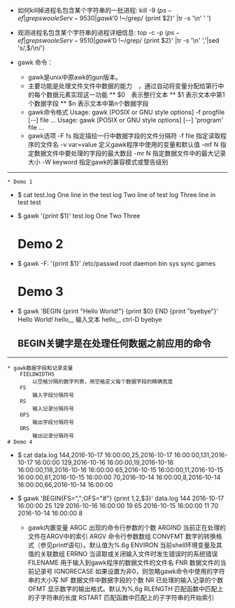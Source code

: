 + 如何kill掉进程名包含某个字符串的一批进程:
    kill -9 $(ps -ef|grep swooleServ-9530|gawk '$0 !~/grep/ {print $2}' |tr -s '\n' ' ')



+ 观测进程名包含某个字符串的进程详细信息:
    top -c -p $(ps -ef|grep swooleServ-9510|gawk '$0 !~/grep/ {print $2}' |tr -s '\n' ','|sed 's/,$/\n/')


+ gawk 命令：
    * gawk是unix中原awk的gun版本。
    * 主要功能是处理文件文件中数据的能力　，通过自动将变量分配给第行中的每个数据元素实现这一功能
        ** $0　表示整行文本
        ** $1 表示文本中第1个数据字段
        ** $n 表示文本中第n个数据字段
    * gawk命令格式
        Usage: gawk [POSIX or GNU style options] -f progfile [--] file ...
        Usage: gawk [POSIX or GNU style options] [--] 'program' file ...
    * gawk选项
        -F fs
            指定描绘一行中数据字段的文件分隔符
        -f file
            指定读取程序的文件名
        -v var=value
            定义gawk程序中使用的变量和默认值
        -mf N
            指定数据文件中要处理的字段的最大数目
        -mr N
            指定数据文件中的最大记录大小
        -W keyword
            指定gawk的兼容模式或警告级别

**************************************************************************************
    * Demo 1
+ $ cat test.log
    One line in the test log
    Two line of test log
    Three line in test test
+ $ gawk '{print $1}' test.log
    One
    Two
    Three

    # Demo 2
+ $ gawk -F: '{print $1}' /etc/passwd
    root
    daemon
    bin
    sys
    sync
    games

    # Demo 3
+ $ gawk 'BEGIN {print "Hello World!"} {print $0} END {print "byebye"}'
    Hello World!
    hello,,,        输入文本
    hello,,,        ctrl-D
    byebye
    ## BEGIN关键字是在处理任何数据之前应用的命令
******************************************************************************

    * gawk数据字段和记录变量
        FIELDWIDTHS
            以空格分隔的数字列表，用空格定义每个数据字段的精确宽度
        FS
            输入字段分隔符号
        RS
            输入记录分隔符号
        OFS
            输出字段分隔符号
        ORS
            输出记录分隔符号
    # Demo 4
+ $ cat data.log
    144,2016-10-17 16:00:00,25,2016-10-17 16:00:00,131,2016-10-17 16:00:00
    129,2016-10-16 16:00:00,19,2016-10-16 16:00:00,118,2016-10-16 16:00:00
    65,2016-10-15 16:00:00,11,2016-10-15 16:00:00,61,2016-10-15 16:00:00
    70,2016-10-14 16:00:00,8,2016-10-14 16:00:00,66,2016-10-14 16:00:00
+ $ gawk 'BEGIN{FS=",";OFS="#"} {print $1,$2,$3}' data.log
    144 2016-10-17 16:00:00 25
    129 2016-10-16 16:00:00 19
    65 2016-10-15 16:00:00 11
    70 2016-10-14 16:00:00 8

    * gawk内置变量
        ARGC
            出现的命令行参数的个数
        ARGIND
            当前正在处理的文件在ARGV中的索引
        ARGV
            命令行参数数组
        CONVFMT
            数字的转换格式（参见printf语句）。默认值为%.6g
        ENVIRON
            当前shell环境变量及其值的关联数组
        ERRNO
            当读取或关闭输入文件时发生错误时的系统错误
        FILENAME
            用于输入到gawk程序的数据文件的文件名
        FNR
            数据文件的当前记录号
        IGNORECASE
            如果设置为非0，则忽略gawk命令中使用的字符串的大小写
        NF
            数据文件中数据字段的个数
        NR
            已处理的输入记录的个数
        OFMT
            显示数字的输出格式。默认为%,6g
        RLENGTH
            匹配函数中匹配上的子字符串的长度
        RSTART
            匹配函数中匹配上的子字符串的开始索引